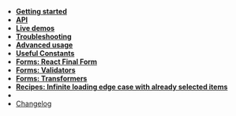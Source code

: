 -   [**Getting started**](getting-started)
-   [**API**](api)
-   [**Live demos**](/demo/ ':ignore Live demos')
-   [**Troubleshooting**](troubleshooting)
-   [**Advanced usage**](advanced-usage)
-   [**Useful Constants**](constants)
-   [**Forms: React Final Form**](forms/react-final-form)
-   [**Forms: Validators**](forms/validators)
-   [**Forms: Transformers**](forms/transformers)
-   [**Recipes: Infinite loading edge case with already selected
    items**](recipes/transfer-infinite-loading-all-options-selected)
-   &nbsp;
-   [Changelog](CHANGELOG.md)

